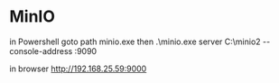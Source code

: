 # MinIO

in Powershell goto path minio.exe then .\minio.exe server C:\minio2 --console-address :9090

in browser http://192.168.25.59:9000
